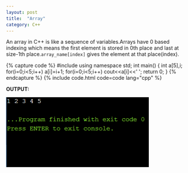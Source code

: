 ```yaml
---
layout: post
title:  "Array"
category: C++
---
```


An array in C++ is  like a sequence of variables.Arrays have 0 based indexing which means the first element is stored in 0th place and last at size-1th place.`array_name[index]` gives the element at that place(index).

{% capture code %}
#include<iostream>
using namespace std;
int main()
{
    int a[5],i;
    for(i=0;i<5;i++)
        a[i]=i+1;
    for(i=0;i<5;i++)
        cout<<a[i]<<' ';
    return 0;
}
{% endcapture %}
{% include code.html code=code lang="cpp" %}

**OUTPUT:**

![output](/assets/Array.png)